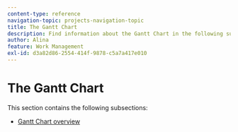```yaml
---
content-type: reference
navigation-topic: projects-navigation-topic
title: The Gantt Chart
description: Find information about the Gantt Chart in the following subsection.
author: Alina
feature: Work Management
exl-id: d3a82d86-2554-414f-9878-c5a7a417e010
---
```

# The Gantt Chart

This section contains the following subsections:

* [Gantt Chart overview](../../manage-work/gantt-chart/use-the-gantt-chart/gantt-chart-overview.md)


